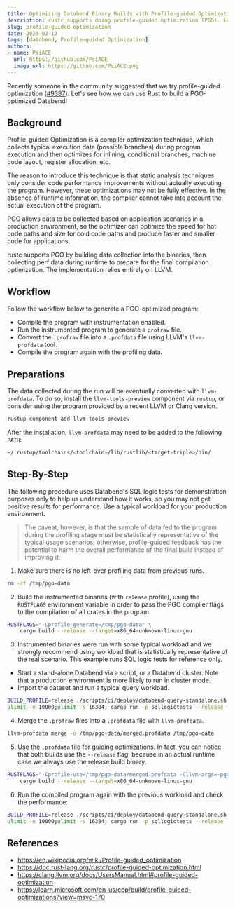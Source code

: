 ```yaml
---
title: Optimizing Databend Binary Builds with Profile-guided Optimization
description: rustc supports doing profile-guided optimization (PGO). Let's see how we can make it work for Databend.
slug: profile-guided-optimization
date: 2023-02-13
tags: [databend, Profile-guided Optimization]
authors:
- name: PsiACE
  url: https://github.com/PsiACE
  image_url: https://github.com/PsiACE.png
---
```


Recently someone in the community suggested that we try profile-guided optimization ([#9387](https://github.com/datafuselabs/databend/issues/9387)). Let's see how we can use Rust to build a PGO-optimized Databend!

## Background

Profile-guided Optimization is a compiler optimization technique, which collects typical execution data (possible branches) during program execution and then optimizes for inlining, conditional branches, machine code layout, register allocation, etc.

The reason to introduce this technique is that static analysis techniques only consider code performance improvements without actually executing the program. However, these optimizations may not be fully effective. In the absence of runtime information, the compiler cannot take into account the actual execution of the program.

PGO allows data to be collected based on application scenarios in a production environment, so the optimizer can optimize the speed for hot code paths and size for cold code paths and produce faster and smaller code for applications.

rustc supports PGO by building data collection into the binaries, then collecting perf data during runtime to prepare for the final compilation optimization. The implementation relies entirely on LLVM.

## Workflow

Follow the workflow below to generate a PGO-optimized program:

- Compile the program with instrumentation enabled.
- Run the instrumented program to generate a `profraw` file.
- Convert the `.profraw` file into a `.profdata` file using LLVM's `llvm-profdata` tool.
- Compile the program again with the profiling data.

## Preparations

The data collected during the run will be eventually converted with `llvm-profdata`. To do so, install the `llvm-tools-preview` component via `rustup`, or consider using the program provided by a recent LLVM or Clang version.

```bash
rustup component add llvm-tools-preview
```

After the installation, `llvm-profdata` may need to be added to the following `PATH`:

```bash
~/.rustup/toolchains/<toolchain>/lib/rustlib/<target-triple>/bin/
```

## Step-By-Step

The following procedure uses Databend's SQL logic tests for demonstration purposes only to help us understand how it works, so you may not get positive results for performance. Use a typical workload for your production environment.

> The caveat, however, is that the sample of data fed to the program during the profiling stage must be statistically representative of the typical usage scenarios; otherwise, profile-guided feedback has the potential to harm the overall performance of the final build instead of improving it.

1. Make sure there is no left-over profiling data from previous runs.

  ```bash
  rm -rf /tmp/pgo-data
  ```

2. Build the instrumented binaries (with `release` profile), using the `RUSTFLAGS` environment variable in order to pass the PGO compiler flags to the compilation of all crates in the program.

  ```bash
  RUSTFLAGS="-Cprofile-generate=/tmp/pgo-data" \
      cargo build --release --target=x86_64-unknown-linux-gnu
  ```

3. Instrumented binaries were run with some typical workload and we strongly recommend using workload that is statistically representative of the real scenario. This example runs SQL logic tests for reference only.
  - Start a stand-alone Databend via a script, or a Databend cluster. Note that a production environment is more likely to run in cluster mode.
  - Import the dataset and run a typical query workload.

  ```bash
  BUILD_PROFILE=release ./scripts/ci/deploy/databend-query-standalone.sh
  ulimit -n 10000;ulimit -s 16384; cargo run -p sqllogictests --release -- --enable_sandbox --parallel 16 --no-fail-fast
  ```

4. Merge the `.profraw` files into a `.profdata` file with `llvm-profdata`.

  ```bash
  llvm-profdata merge -o /tmp/pgo-data/merged.profdata /tmp/pgo-data
  ```

5. Use the `.profdata` file for guiding optimizations. In fact, you can notice that both builds use the `--release` flag, because in an actual runtime case we always use the release build binary.

  ```bash
  RUSTFLAGS="-Cprofile-use=/tmp/pgo-data/merged.profdata -Cllvm-args=-pgo-warn-missing-function" \
      cargo build --release --target=x86_64-unknown-linux-gnu
  ```

6. Run the compiled program again with the previous workload and check the performance:

  ```bash
  BUILD_PROFILE=release ./scripts/ci/deploy/databend-query-standalone.sh
  ulimit -n 10000;ulimit -s 16384; cargo run -p sqllogictests --release -- --enable_sandbox --parallel 16 --no-fail-fast
  ```

## References

- <https://en.wikipedia.org/wiki/Profile-guided_optimization>
- <https://doc.rust-lang.org/rustc/profile-guided-optimization.html>
- <https://clang.llvm.org/docs/UsersManual.html#profile-guided-optimization>
- <https://learn.microsoft.com/en-us/cpp/build/profile-guided-optimizations?view=msvc-170>
